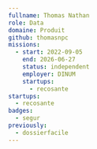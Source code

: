 ```yaml
---
fullname: Thomas Nathan
role: Data
domaine: Produit
github: thomasnpc
missions:
  - start: 2022-09-05
    end: 2026-06-27
    status: independent
    employer: DINUM
    startups:
      - recosante
startups:
  - recosante
badges:
  - segur
previously:
  - dossierfacile
---
```

